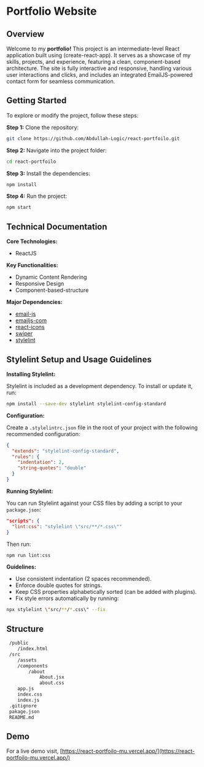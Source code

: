 # Portfolio Website

## Overview

Welcome to my **portfolio!** This project is an intermediate-level React application built using (create-react-app). It serves as a showcase of my skills, projects, and experience, featuring a clean, component-based architecture. The site is fully interactive and responsive, handling various user interactions and clicks, and includes an integrated EmailJS-powered contact form for seamless communication.

## Getting Started

To explore or modify the project, follow these steps:

**Step 1:** Clone the repository:

```bash
git clone https://github.com/Abdullah-Logic/react-portfoilo.git
```

**Step 2:** Navigate into the project folder:

```bash
cd react-portfoilo
```

**Step 3:** Install the dependencies:

```bash
npm install
```

**Step 4:** Run the project:

```bash
npm start
```

## Technical Documentation

**Core Technologies:**

- ReactJS

**Key Functionalities:**

- Dynamic Content Rendering
- Responsive Design
- Component-based-structure

**Major Dependencies:**

- [email-js](https://www.npmjs.com/package/email-js)
- [emailjs-com](https://www.npmjs.com/package/emailjs-com)
- [react-icons](https://www.npmjs.com/package/react-icons)
- [swiper](https://www.npmjs.com/package/swiper)
- [stylelint](https://www.npmjs.com/package/stylelint)

## Stylelint Setup and Usage Guidelines

**Installing Stylelint:**

Stylelint is included as a development dependency. To install or update it, run:

```bash
npm install --save-dev stylelint stylelint-config-standard
```

**Configuration:**

Create a `.stylelintrc.json` file in the root of your project with the following recommended configuration:

```json
{
  "extends": "stylelint-config-standard",
  "rules": {
    "indentation": 2,
    "string-quotes": "double"
  }
}
```

**Running Stylelint:**

You can run Stylelint against your CSS files by adding a script to your `package.json`:

```json
"scripts": {
  "lint:css": "stylelint \"src/**/*.css\""
}
```

Then run:

```bash
npm run lint:css
```

**Guidelines:**

- Use consistent indentation (2 spaces recommended).
- Enforce double quotes for strings.
- Keep CSS properties alphabetically sorted (can be added with plugins).
- Fix style errors automatically by running:

```bash
npx stylelint \"src/**/*.css\" --fix
```

## Structure

```bash
 /public
    /index.html
 /src
    /assets
    /components
        /about
            About.jsx
            about.css
    app.js
    index.css
    index.js
 .gitignore
 pakage.json
 README.md
```

## Demo

For a live demo visit, [https://react-portfoilo-mu.vercel.app/](https://react-portfoilo-mu.vercel.app/)
